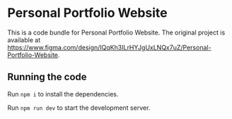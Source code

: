 
  # Personal Portfolio Website

  This is a code bundle for Personal Portfolio Website. The original project is available at https://www.figma.com/design/IQqKh3ILrHYJgUxLNQx7uZ/Personal-Portfolio-Website.

  ## Running the code

  Run `npm i` to install the dependencies.

  Run `npm run dev` to start the development server.
  